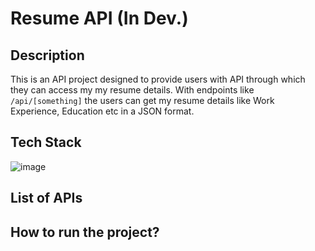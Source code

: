 # Resume API (In Dev.)

## Description

This is an API project designed to provide users with API through which they can access my my resume details. With endpoints like `/api/[something]` the users can get my resume details like Work Experience, Education etc in a JSON format.

## Tech Stack

![image](https://skillicons.dev/icons?i=nodejs,express)

## List of APIs

## How to run the project?
